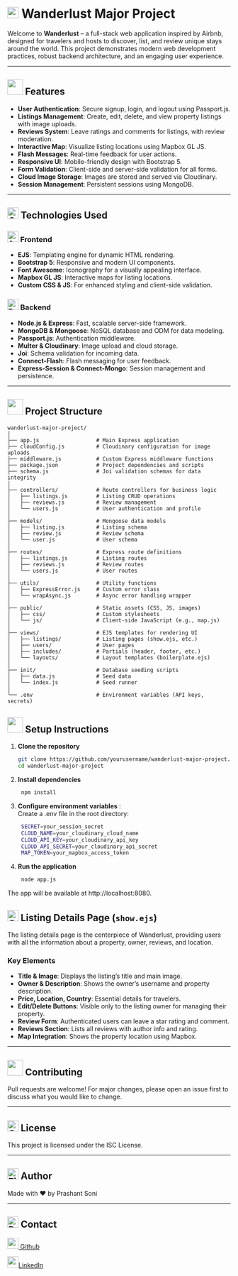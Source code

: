 # <img src="https://raw.githubusercontent.com/Tarikul-Islam-Anik/Animated-Fluent-Emojis/master/Emojis/Travel%20and%20places/Compass.png" alt="Compass" width="25" height="25" /> Wanderlust Major Project

Welcome to **Wanderlust** – a full-stack web application inspired by Airbnb, designed for travelers and hosts to discover, list, and review unique stays around the world. This project demonstrates modern web development practices, robust backend architecture, and an engaging user experience.

---

## <img src="https://github.com/Meetjain1/wanderlust/assets/133582566/1ee5934a-27be-4502-a7bf-e6a8c78fe5a3" width="35" height="35"> Features

- **User Authentication**: Secure signup, login, and logout using Passport.js.
- **Listings Management**: Create, edit, delete, and view property listings with image uploads.
- **Reviews System**: Leave ratings and comments for listings, with review moderation.
- **Interactive Map**: Visualize listing locations using Mapbox GL JS.
- **Flash Messages**: Real-time feedback for user actions.
- **Responsive UI**: Mobile-friendly design with Bootstrap 5.
- **Form Validation**: Client-side and server-side validation for all forms.
- **Cloud Image Storage**: Images are stored and served via Cloudinary.
- **Session Management**: Persistent sessions using MongoDB.

---

## <img src="https://raw.githubusercontent.com/Tarikul-Islam-Anik/Animated-Fluent-Emojis/master/Emojis/Activities/Crystal%20Ball.png" alt="Crystal Ball" width="25" height="25" /> Technologies Used

### <img src="https://raw.githubusercontent.com/Tarikul-Islam-Anik/Animated-Fluent-Emojis/master/Emojis/People%20with%20professions/Artist%20Light%20Skin%20Tone.png" alt="Artist Light Skin Tone" width="25" height="25" /> **Frontend**
- **EJS**: Templating engine for dynamic HTML rendering.
- **Bootstrap 5**: Responsive and modern UI components.
- **Font Awesome**: Iconography for a visually appealing interface.
- **Mapbox GL JS**: Interactive maps for listing locations.
- **Custom CSS & JS**: For enhanced styling and client-side validation.

### <img src="https://raw.githubusercontent.com/Tarikul-Islam-Anik/Animated-Fluent-Emojis/master/Emojis/Hand%20gestures/Brain.png" alt="Brain" width="25" height="25" /> **Backend**
- **Node.js & Express**: Fast, scalable server-side framework.
- **MongoDB & Mongoose**: NoSQL database and ODM for data modeling.
- **Passport.js**: Authentication middleware.
- **Multer & Cloudinary**: Image upload and cloud storage.
- **Joi**: Schema validation for incoming data.
- **Connect-Flash**: Flash messaging for user feedback.
- **Express-Session & Connect-Mongo**: Session management and persistence.

---

## <img src="https://github.com/Tarikul-Islam-Anik/Animated-Fluent-Emojis/blob/master/Emojis/Hand%20gestures/Flexed%20Biceps.png?raw=true" width="35" height="35" > Project Structure

```
wanderlust-major-project/
│
├── app.js                  # Main Express application
├── cloudConfig.js          # Cloudinary configuration for image uploads
├── middleware.js           # Custom Express middleware functions
├── package.json            # Project dependencies and scripts
├── schema.js               # Joi validation schemas for data integrity
│
├── controllers/            # Route controllers for business logic
│   ├── listings.js         # Listing CRUD operations
│   ├── reviews.js          # Review management
│   └── users.js            # User authentication and profile
│
├── models/                 # Mongoose data models
│   ├── listing.js          # Listing schema
│   ├── review.js           # Review schema
│   └── user.js             # User schema
│
├── routes/                 # Express route definitions
│   ├── listings.js         # Listing routes
│   ├── reviews.js          # Review routes
│   └── users.js            # User routes
│
├── utils/                  # Utility functions
│   ├── ExpressError.js     # Custom error class
│   └── wrapAsync.js        # Async error handling wrapper
│
├── public/                 # Static assets (CSS, JS, images)
│   ├── css/                # Custom stylesheets
│   └── js/                 # Client-side JavaScript (e.g., map.js)
│
├── views/                  # EJS templates for rendering UI
│   ├── listings/           # Listing pages (show.ejs, etc.)
│   ├── users/              # User pages
│   ├── includes/           # Partials (header, footer, etc.)
│   └── layouts/            # Layout templates (boilerplate.ejs)
│
├── init/                   # Database seeding scripts
│   ├── data.js             # Seed data
│   └── index.js            # Seed runner
│
└── .env                    # Environment variables (API keys, secrets)
```

## <img src="https://github.com/Meetjain1/wanderlust/assets/133582566/90f3930e-5a12-4a4e-8ac9-0dc7d5396adb" width="35" height="35">  Setup Instructions

1. **Clone the repository**
   ```sh
   git clone https://github.com/yourusername/wanderlust-major-project.git
   cd wanderlust-major-project
2. **Install dependencies**
   ```sh
    npm install
3. **Configure environment variables** :     
Create a .env file in the root directory:
   ```sh
    SECRET=your_session_secret
    CLOUD_NAME=your_cloudinary_cloud_name
    CLOUD_API_KEY=your_cloudinary_api_key
    CLOUD_API_SECRET=your_cloudinary_api_secret
    MAP_TOKEN=your_mapbox_access_token
4. **Run the application**
   ```sh
    node app.js

The app will be available at http://localhost:8080.
## <img src="https://raw.githubusercontent.com/Tarikul-Islam-Anik/Animated-Fluent-Emojis/master/Emojis/Travel%20and%20places/Cyclone.png" alt="Cyclone" width="25" height="25" /> Listing Details Page (`show.ejs`)

The listing details page is the centerpiece of Wanderlust, providing users with all the information about a property, owner, reviews, and location.

### **Key Elements**

- **Title & Image**: Displays the listing’s title and main image.
- **Owner & Description**: Shows the owner’s username and property description.
- **Price, Location, Country**: Essential details for travelers.
- **Edit/Delete Buttons**: Visible only to the listing owner for managing their property.
- **Review Form**: Authenticated users can leave a star rating and comment.
- **Reviews Section**: Lists all reviews with author info and rating.
- **Map Integration**: Shows the property location using Mapbox.

---
## <img src = "https://raw.githubusercontent.com/Tarikul-Islam-Anik/Animated-Fluent-Emojis/master/Emojis/Hand%20gestures/Handshake.png" width="35" height="35">  Contributing

Pull requests are welcome! For major changes, please open an issue first to discuss what you would like to change.

---

## <img src="https://raw.githubusercontent.com/Tarikul-Islam-Anik/Animated-Fluent-Emojis/master/Emojis/Smilies/Collision.png" alt="Collision" width="25" height="25" /> License

This project is licensed under the ISC License.

---

## <img src="https://raw.githubusercontent.com/Tarikul-Islam-Anik/Animated-Fluent-Emojis/master/Emojis/Travel%20and%20places/Fire.png" alt="Fire" width="25" height="25" /> Author

Made with ❤️ by Prashant Soni

---

## <img src="https://raw.githubusercontent.com/Tarikul-Islam-Anik/Animated-Fluent-Emojis/master/Emojis/Smilies/Beating%20Heart.png" alt="Beating Heart" width="25" height="25" /> Contact
[<img src="https://img.icons8.com/?size=100&id=u9R54eMKS8fw&format=png&color=000000" width="25" height="25"/> Github](https://github.com/PrashantSoni-coder)

[<img src="https://img.icons8.com/?size=100&id=kBCrQMzpQDLQ&format=png&color=000000" width="25" height="25"/>LinkedIn](https://www.linkedin.com/in/prashantsoni-coder)
